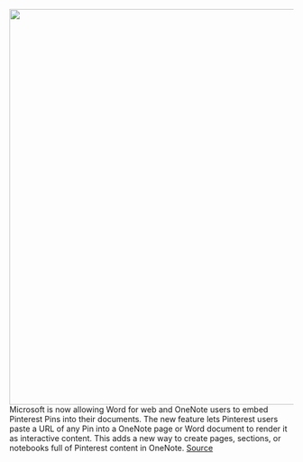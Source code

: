 <img src='https://cdn.vox-cdn.com/thumbor/4Zzc8x2m-jhC3fxZkHAvufkkpBs=/0x0:3608x2405/1200x800/filters:focal(1516x915:2092x1491)/cdn.vox-cdn.com/uploads/chorus_image/image/68866801/1211180804.0.jpg' width='700px' /><br/>
Microsoft is now allowing Word for web and OneNote users to embed Pinterest Pins into their documents. The new feature lets Pinterest users paste a URL of any Pin into a OneNote page or Word document to render it as interactive content. This adds a new way to create pages, sections, or notebooks full of Pinterest content in OneNote.
<a href='https://www.theverge.com/2021/2/24/22298827/microsoft-word-onenote-pinterest-integration-embed-pins-feature'> Source <a/>